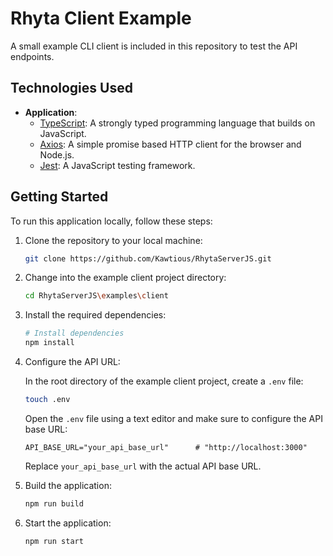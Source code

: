 # Rhyta Client Example

A small example CLI client is included in this repository to test the API endpoints.

## Technologies Used

- **Application**:
    - [TypeScript](https://www.typescriptlang.org/): A strongly typed programming language that builds on JavaScript.
    - [Axios](https://axios-http.com/): A simple promise based HTTP client for the browser and Node.js.
    - [Jest](https://jestjs.io/): A JavaScript testing framework.

## Getting Started

To run this application locally, follow these steps:

1. Clone the repository to your local machine:

    ```bash
    git clone https://github.com/Kawtious/RhytaServerJS.git
    ```

2. Change into the example client project directory:

    ```bash
    cd RhytaServerJS\examples\client
    ```

3. Install the required dependencies:

    ```bash
    # Install dependencies
    npm install
    ```

4. Configure the API URL:

   In the root directory of the example client project, create a `.env` file:

    ```bash
    touch .env
    ```

   Open the `.env` file using a text editor and make sure to configure the API base URL:

    ```plaintext
    API_BASE_URL="your_api_base_url"      # "http://localhost:3000"
    ```

   Replace `your_api_base_url` with the actual API base URL.

5. Build the application:

    ```bash
    npm run build
    ```

6. Start the application:

    ```bash
    npm run start
    ```

